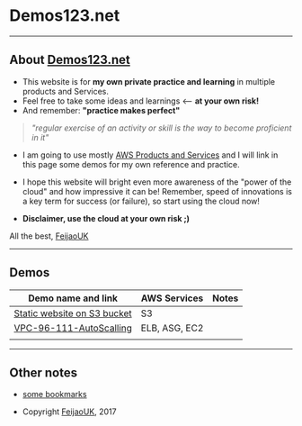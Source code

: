 # Demos123.net

---

## About [Demos123.net](http://demos123.net)

* This website is for **my own private practice and learning** in multiple products and Services.
* Feel free to take some ideas and learnings <-- **at your own risk!**
* And remember: **"practice makes perfect"**
> *"regular exercise of an activity or skill is the way to become proficient in it"*

* I am going to use mostly [AWS Products and Services](https://aws.amazon.com) and I will link in this page some demos for my own reference and practice.

* I hope this website will bright even more awareness of the "power of the cloud" and how impressive it can be!  Remember, speed of innovations is a key term for success (or failure), so start using the cloud now!

* **Disclaimer, use the cloud at your own risk ;)**


All the best,
[FeijaoUK](https://feijaouk.com)

---

## Demos

| Demo name and link                                                                              | AWS Services  | Notes |
|---	                                                                                                        |---	|---	|
| [Static website on S3 bucket](https://github.com/feijaouk/demos123.net/blob/master/docs/s3-static-website.md)   | S3 | |
| [VPC-96-111-AutoScalling](https://github.com/feijaouk/demos123.net/blob/master/docs/vpc-96-111-autoscalling.md)   | ELB, ASG, EC2 |   	|
|   	|   	|   	|




---

## Other notes

* [some bookmarks](https://github.com/feijaouk/demos123.net/blob/master/docs/some-bookmarks.md)

* Copyright [FeijaoUK](https://feijaouk.com), 2017
